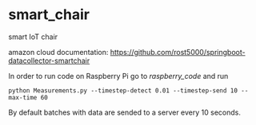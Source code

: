 # smart_chair
smart IoT chair

amazon cloud documentation: https://github.com/rost5000/springboot-datacollector-smartchair

In order to run code on Raspberry Pi go to *raspberry_code* and run

```
python Measurements.py --timestep-detect 0.01 --timestep-send 10 --max-time 60
```

By default batches with data are sended to a server every 10 seconds. 
